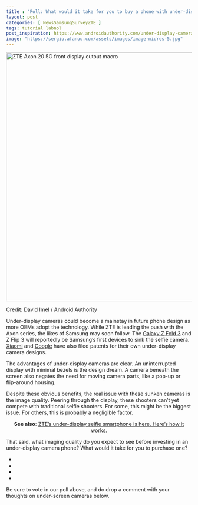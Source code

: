 ```yaml
---
title : "Poll: What would it take for you to buy a phone with under-display camera?"
layout: post
categories: [ NewsSamsungSurveyZTE ]
tags: tutorial labnol
post_inspiration: https://www.androidauthority.com/under-display-camera-quality-poll-1639746
image: "https://sergio.afanou.com/assets/images/image-midres-5.jpg"
---
```


<p><html><body><img class="aligncenter size-large wp-image-1187047 noname aa-img" title="ZTE Axon 20 5G front display cutout macro" src="https://cdn57.androidauthority.net/wp-content/uploads/2020/12/ZTE-Axon-20-5G-front-display-cutout-macro-1200x675.jpg" alt="ZTE Axon 20 5G front display cutout macro" width="1200" height="675" data-attachment-id="1187047" srcset="https://cdn57.androidauthority.net/wp-content/uploads/2020/12/ZTE-Axon-20-5G-front-display-cutout-macro-1200x675.jpg 1200w, https://cdn57.androidauthority.net/wp-content/uploads/2020/12/ZTE-Axon-20-5G-front-display-cutout-macro-300x170.jpg 300w, https://cdn57.androidauthority.net/wp-content/uploads/2020/12/ZTE-Axon-20-5G-front-display-cutout-macro-768x432.jpg 768w, https://cdn57.androidauthority.net/wp-content/uploads/2020/12/ZTE-Axon-20-5G-front-display-cutout-macro-1536x864.jpg 1536w, https://cdn57.androidauthority.net/wp-content/uploads/2020/12/ZTE-Axon-20-5G-front-display-cutout-macro-16x9.jpg 16w, https://cdn57.androidauthority.net/wp-content/uploads/2020/12/ZTE-Axon-20-5G-front-display-cutout-macro-32x18.jpg 32w, https://cdn57.androidauthority.net/wp-content/uploads/2020/12/ZTE-Axon-20-5G-front-display-cutout-macro-28x16.jpg 28w, https://cdn57.androidauthority.net/wp-content/uploads/2020/12/ZTE-Axon-20-5G-front-display-cutout-macro-56x32.jpg 56w, https://cdn57.androidauthority.net/wp-content/uploads/2020/12/ZTE-Axon-20-5G-front-display-cutout-macro-64x36.jpg 64w, https://cdn57.androidauthority.net/wp-content/uploads/2020/12/ZTE-Axon-20-5G-front-display-cutout-macro-712x400.jpg 712w, https://cdn57.androidauthority.net/wp-content/uploads/2020/12/ZTE-Axon-20-5G-front-display-cutout-macro-1000x563.jpg 1000w, https://cdn57.androidauthority.net/wp-content/uploads/2020/12/ZTE-Axon-20-5G-front-display-cutout-macro-792x446.jpg 792w, https://cdn57.androidauthority.net/wp-content/uploads/2020/12/ZTE-Axon-20-5G-front-display-cutout-macro-1280x720.jpg 1280w, https://cdn57.androidauthority.net/wp-content/uploads/2020/12/ZTE-Axon-20-5G-front-display-cutout-macro-840x472.jpg 840w, https://cdn57.androidauthority.net/wp-content/uploads/2020/12/ZTE-Axon-20-5G-front-display-cutout-macro-1340x754.jpg 1340w, https://cdn57.androidauthority.net/wp-content/uploads/2020/12/ZTE-Axon-20-5G-front-display-cutout-macro-770x433.jpg 770w, https://cdn57.androidauthority.net/wp-content/uploads/2020/12/ZTE-Axon-20-5G-front-display-cutout-macro-355x200.jpg 355w, https://cdn57.androidauthority.net/wp-content/uploads/2020/12/ZTE-Axon-20-5G-front-display-cutout-macro-675x380.jpg 675w, https://cdn57.androidauthority.net/wp-content/uploads/2020/12/ZTE-Axon-20-5G-front-display-cutout-macro.jpg 1919w" sizes="(max-width: 1200px) 100vw, 1200px" /></body></html></p>
<div class="aa-img-source-credit">
<div class="aa-img-source-and-credit full">
<div class="aa-img-credit text-right"><span>Credit: </span>David Imel / Android Authority</div>
</div>
</div>
<p>Under-display cameras could become a mainstay in future phone design as more OEMs adopt the technology. While ZTE is leading the push with the Axon series, the likes of Samsung may soon follow. The <a href="https://www.androidauthority.com/samsung-galaxy-z-fold-3-1179131/" target="_blank" rel="noopener">Galaxy Z Fold 3</a> and Z Flip 3 will reportedly be Samsung&#8217;s first devices to sink the selfie camera. <a href="https://www.androidauthority.com/xiaomi-under-screen-camera-phones-1152523/" target="_blank" rel="noopener">Xiaomi</a> and <a href="https://www.androidauthority.com/google-pixel-under-display-camera-1226679/" target="_blank" rel="noopener">Google</a> have also filed patents for their own under-display camera designs.</p>
<p>The advantages of under-display cameras are clear. An uninterrupted display with minimal bezels is the design dream. A camera beneath the screen also negates the need for moving camera parts, like a pop-up or flip-around housing.</p>
<p>Despite these obvious benefits, the real issue with these sunken cameras is the image quality. Peering through the display, these shooters can&#8217;t yet compete with traditional selfie shooters. For some, this might be the biggest issue. For others, this is probably a negligible factor.</p>
<p style="text-align: center;"><strong>See also</strong>: <a href="https://www.androidauthority.com/zte-axon-20-5g-review-1186788/" target="_blank" rel="noopener">ZTE&#8217;s under-display selfie smartphone is here. Here&#8217;s how it works.</a></p>
<p>That said, what imaging quality do you expect to see before investing in an under-display camera phone? What would it take for you to purchase one?</p>
<!-- AA poll list -->
          <ul class="aa-poll-custom">
                                        <li><a href="/under-display-camera-quality-poll-1639746/?polls=true&pollid=1639748&pollchoice=1&pollvote=true" class="aa-poll-choice"></a></li>
                                          <li><a href="/under-display-camera-quality-poll-1639746/?polls=true&pollid=1639748&pollchoice=2&pollvote=true" class="aa-poll-choice"></a></li>
                                          <li><a href="/under-display-camera-quality-poll-1639746/?polls=true&pollid=1639748&pollchoice=3&pollvote=true" class="aa-poll-choice"></a></li>
                                          <li><a href="/under-display-camera-quality-poll-1639746/?polls=true&pollid=1639748&pollchoice=4&pollvote=true" class="aa-poll-choice"></a></li>
                        </ul>
<p>Be sure to vote in our poll above, and do drop a comment with your thoughts on under-screen cameras below.</p>

